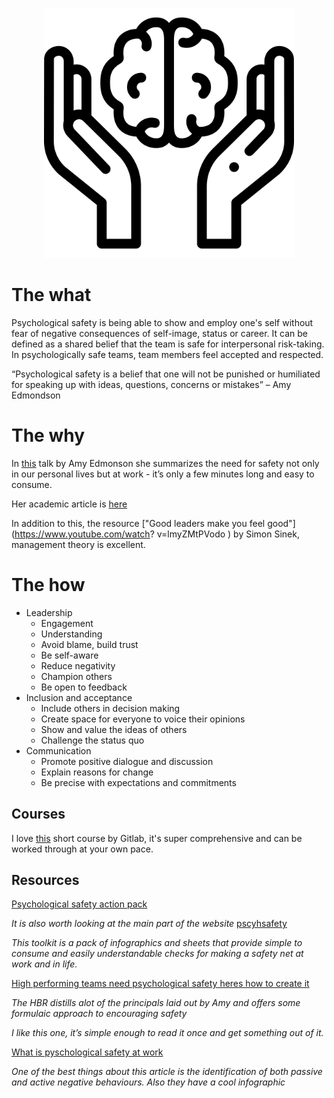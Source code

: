 <p align="center">
<img src=./images/mental-health.png width="400px"/>
</p>

# The what

Psychological safety is being able to show and employ one's self without fear of negative consequences of self-image, status or career. It can be defined as a shared belief that the team is safe for interpersonal risk-taking. In psychologically safe teams, team members feel accepted and respected.


“Psychological safety is a belief that one will not be punished or humiliated for speaking up with ideas, questions, concerns or mistakes” – Amy Edmondson
# The why

In [this](https://www.youtube.com/watch?v=eP6guvRt0U0) talk by Amy Edmonson she summarizes the need for safety not only in our personal lives but at work - it’s only a few minutes long and easy to consume.

Her academic article is [here](https://www.jstor.org/stable/2666999)


In addition to this, the resource ["Good leaders make you feel good"](https://www.youtube.com/watch?
v=lmyZMtPVodo
) by Simon Sinek, management theory is excellent.
# The how

- Leadership
	- Engagement
	- Understanding
	- Avoid blame, build trust
	- Be self-aware
	- Reduce negativity
	- Champion others
	- Be open to feedback
- Inclusion and acceptance
	- Include others in decision making
	- Create space for everyone to voice their opinions
	- Show and value the ideas of others
	- Challenge the status quo
- Communication
	- Promote positive dialogue and discussion
	- Explain reasons for change
	- Be precise with expectations and commitments


## Courses

I love [this](https://about.gitlab.com/handbook/leadership/emotional-intelligence/psychological-safety-short-course/) short course by Gitlab, it's super comprehensive and can be worked through at your own pace.

## Resources

[Psychological safety action pack](https://psychsafety.co.uk/asp-products/psychological-safety-action-pack/)

_It is also worth looking at the main part of the website_  [pscyhsafety](https://www.psychsafety.co.uk/)

_This toolkit is a pack of infographics and sheets that provide simple to consume and easily understandable checks for making a safety net at work and in life._

[High performing teams need psychological safety heres how to create it](https://hbr.org/2017/08/high-performing-teams-need-psychological-safety-heres-how-to-create-it)

_The HBR distills alot of the principals laid out by Amy and offers some formulaic approach to encouraging safety_

_I like this one, it’s simple enough to read it once and get something out of it._

[What is pyschological safety at work](https://www.ccl.org/articles/leading-effectively-articles/what-is-psychological-safety-at-work/)

_One of the best things about this article is the identification of both passive and active negative behaviours. Also they have a cool infographic_





